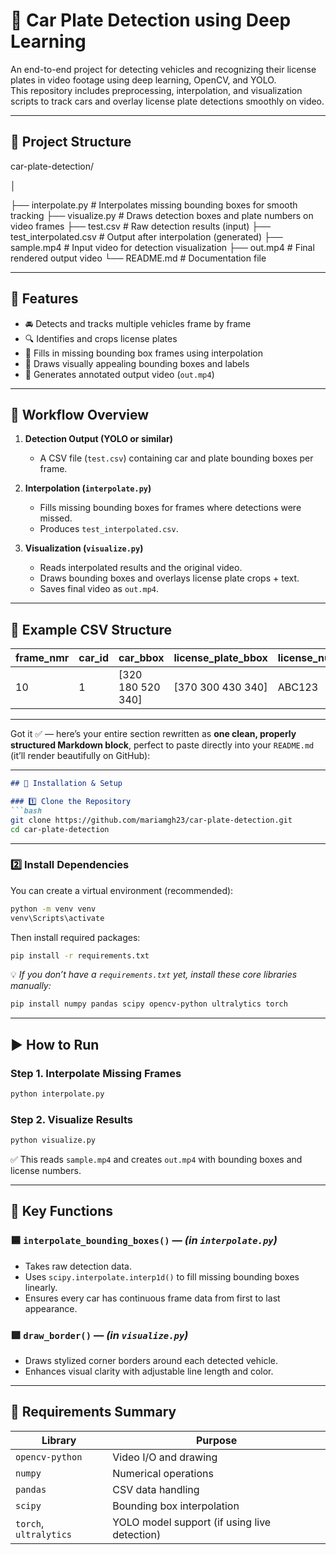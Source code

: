# 🚗 Car Plate Detection using Deep Learning

An end-to-end project for detecting vehicles and recognizing their license plates in video footage using deep learning, OpenCV, and YOLO.  
This repository includes preprocessing, interpolation, and visualization scripts to track cars and overlay license plate detections smoothly on video.

---

## 📁 Project Structure

car-plate-detection/

│

├── interpolate.py # Interpolates missing bounding boxes for smooth tracking
├── visualize.py # Draws detection boxes and plate numbers on video frames
├── test.csv # Raw detection results (input)
├── test_interpolated.csv # Output after interpolation (generated)
├── sample.mp4 # Input video for detection visualization
├── out.mp4 # Final rendered output video
└── README.md # Documentation file


---

## 🎯 Features

- 🚘 Detects and tracks multiple vehicles frame by frame  
- 🔍 Identifies and crops license plates  
- 🧮 Fills in missing bounding box frames using interpolation  
- 🎨 Draws visually appealing bounding boxes and labels  
- 💾 Generates annotated output video (`out.mp4`)

---

## 🧠 Workflow Overview

1. **Detection Output (YOLO or similar)**  
   - A CSV file (`test.csv`) containing car and plate bounding boxes per frame.

2. **Interpolation (`interpolate.py`)**  
   - Fills missing bounding boxes for frames where detections were missed.
   - Produces `test_interpolated.csv`.

3. **Visualization (`visualize.py`)**  
   - Reads interpolated results and the original video.
   - Draws bounding boxes and overlays license plate crops + text.
   - Saves final video as `out.mp4`.

---

## 🧩 Example CSV Structure

| frame_nmr | car_id | car_bbox               | license_plate_bbox      | license_number | license_number_score |
|------------|---------|------------------------|--------------------------|----------------|----------------------|
| 10         | 1       | [320 180 520 340]     | [370 300 430 340]       | ABC123         | 0.98                 |

---

Got it ✅ — here’s your entire section rewritten as **one clean, properly structured Markdown block**, perfect to paste directly into your `README.md` (it’ll render beautifully on GitHub):

---

````markdown
## 🚀 Installation & Setup

### 1️⃣ Clone the Repository
```bash
git clone https://github.com/mariamgh23/car-plate-detection.git
cd car-plate-detection
````

---

### 2️⃣ Install Dependencies

You can create a virtual environment (recommended):

```bash
python -m venv venv
venv\Scripts\activate
```

Then install required packages:

```bash
pip install -r requirements.txt
```

💡 *If you don’t have a `requirements.txt` yet, install these core libraries manually:*

```bash
pip install numpy pandas scipy opencv-python ultralytics torch
```

---

## ▶️ How to Run

### Step 1. Interpolate Missing Frames

```bash
python interpolate.py
```

### Step 2. Visualize Results

```bash
python visualize.py
```

✅ This reads `sample.mp4` and creates `out.mp4` with bounding boxes and license numbers.

---

## 🧰 Key Functions

### 🟦 `interpolate_bounding_boxes()` — *(in `interpolate.py`)*

* Takes raw detection data.
* Uses `scipy.interpolate.interp1d()` to fill missing bounding boxes linearly.
* Ensures every car has continuous frame data from first to last appearance.

### 🟩 `draw_border()` — *(in `visualize.py`)*

* Draws stylized corner borders around each detected vehicle.
* Enhances visual clarity with adjustable line length and color.

---

## 🧾 Requirements Summary

| Library                | Purpose                                      |
| ---------------------- | -------------------------------------------- |
| `opencv-python`        | Video I/O and drawing                        |
| `numpy`                | Numerical operations                         |
| `pandas`               | CSV data handling                            |
| `scipy`                | Bounding box interpolation                   |
| `torch`, `ultralytics` | YOLO model support (if using live detection) |





